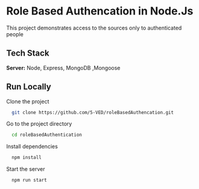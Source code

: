 
# Role Based Authencation in Node.Js

This project demonstrates access to the sources only to authenticated people 


## Tech Stack


**Server:** Node, Express, MongoDB ,Mongoose


## Run Locally

Clone the project

```bash
  git clone https://github.com/5-VED/roleBasedAuthencation.git
```

Go to the project directory

```bash
  cd roleBasedAuthentication
```

Install dependencies

```bash
  npm install
```

Start the server

```bash
  npm run start
```


